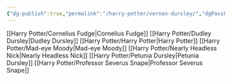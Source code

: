 ```yaml
---
{"dg-publish":true,"permalink":"/harry-potter/vernon-dursley/","dgPassFrontmatter":true}
---
```


[[Harry Potter/Cornelius Fudge\|Cornelius Fudge]]
[[Harry Potter/Dudley Dursley\|Dudley Dursley]]
[[Harry Potter/Harry Potter\|Harry Potter]]
[[Harry Potter/Mad-eye Moody\|Mad-eye Moody]]
[[Harry Potter/Nearly Headless Nick\|Nearly Headless Nick]]
[[Harry Potter/Petunia Dursley\|Petunia Dursley]]
[[Harry Potter/Professor Severus Snape\|Professor Severus Snape]]
